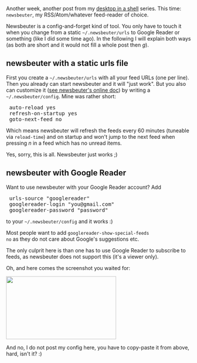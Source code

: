 <html><body><p>Another week, another post from my <a href="https://www.die-welt.net/2011/02/desktop-in-a-shell/">desktop in a shell</a> series. This time: <code>newsbeuter</code>, my RSS/Atom/whatever feed-reader of choice.

Newsbeuter is a config-and-forget kind of tool. You only have to touch it when you change from a static <code>~/.newsbeuter/urls</code> to Google Reader or something (like I did some time ago). In the following I will explain both ways (as both are short and it would not fill a whole post then *g*).

</p><h2>newsbeuter with a static urls file</h2>
First you create a <code>~/.newsbeuter/urls</code> with all your feed URLs (one per line). Then you already can start newsbeuter and it will "just work". But you also can customize it (<a href="http://newsbeuter.org/doc/newsbeuter.html#id462991">see newsbeuter's online doc</a>) by writing a <code>~/.newsbeuter/config</code>. Mine was rather short:

<pre> auto-reload yes
 refresh-on-startup yes
 goto-next-feed no</pre>

Which means newsbeuter will refresh the feeds every 60 minutes (tuneable via <code>reload-time</code>) and on startup and won't jump to the next feed when pressing <i>n</i> in a feed which has no unread items.

Yes, sorry, this is all. Newsbeuter just works ;)

<h2>newsbeuter with Google Reader</h2>
Want to use newsbeuter with your Google Reader account? Add

<pre> urls-source "googlereader"
 googlereader-login "you@gmail.com"
 googlereader-password "password"</pre>

to your <code>~/.newsbeuter/config</code> and it works :)

Most people want to add <code>googlereader-show-special-feeds no</code> as they do not care about Google's suggestions etc.

The only culprit here is than one has to use Google Reader to subscribe to feeds, as newsbeuter does not support this (it's a viewer only).

Oh, and here comes the screenshot you waited for:

<a href="/wp-content/uploads/2011/03/newsbeuter.png"><img src="/wp-content/uploads/2011/03/newsbeuter-300x171.png" alt="" title="newsbeuter" width="300" height="171" class="alignnone size-medium wp-image-874"></a>

And no, I do not post my config here, you have to copy-paste it from above, hard, isn't it? :)</body></html>
